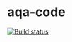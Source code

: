 # aqa-code
[![Build status](https://ci.appveyor.com/api/projects/status/iov7e6dn4qaealsw?svg=true)](https://ci.appveyor.com/project/DinoBambinio/aqa-code-kgr6h)
